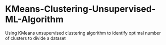 # KMeans-Clustering-Unsupervised-ML-Algorithm
Using KMeans unsupervised clustering algorithm to identify optimal number of clusters to divide a dataset
